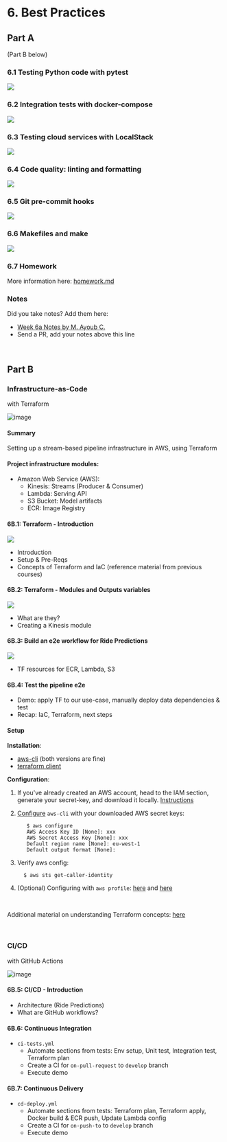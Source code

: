 # 6. Best Practices

## Part A

(Part B below)

### 6.1 Testing Python code with pytest

<a href="https://www.youtube.com/watch?v=CJp1eFQP5nk&list=PL3MmuxUbc_hIUISrluw_A7wDSmfOhErJK">
  <img src="images/thumbnail-6-1.jpg">
</a>


### 6.2 Integration tests with docker-compose

<a href="https://www.youtube.com/watch?v=lBX0Gl7Z1ck&list=PL3MmuxUbc_hIUISrluw_A7wDSmfOhErJK">
  <img src="images/thumbnail-6-2.jpg">
</a>


### 6.3 Testing cloud services with LocalStack

<a href="https://www.youtube.com/watch?v=9yMO86SYvuI&list=PL3MmuxUbc_hIUISrluw_A7wDSmfOhErJK">
  <img src="images/thumbnail-6-3.jpg">
</a>


### 6.4 Code quality: linting and formatting

<a href="https://www.youtube.com/watch?v=uImvWE-iSDQ&list=PL3MmuxUbc_hIUISrluw_A7wDSmfOhErJK">
  <img src="images/thumbnail-6-4.jpg">
</a>


### 6.5 Git pre-commit hooks

<a href="https://www.youtube.com/watch?v=lmMZ7Axk2T8&list=PL3MmuxUbc_hIUISrluw_A7wDSmfOhErJK">
  <img src="images/thumbnail-6-5.jpg">
</a>


### 6.6 Makefiles and make

<a href="https://www.youtube.com/watch?v=F6DZdvbRZQQ&list=PL3MmuxUbc_hIUISrluw_A7wDSmfOhErJK">
  <img src="images/thumbnail-6-6.jpg">
</a>

### 6.7 Homework

More information here: [homework.md](homework.md)

### Notes

Did you take notes? Add them here:

* [Week 6a Notes by M. Ayoub C.](https://gist.github.com/Qfl3x/267d4cff36b58de67b4e33ca3fc9983f)
* Send a PR, add your notes above this line

<br>

## Part B

### Infrastructure-as-Code
with Terraform 

![image](AWS-stream-pipeline.png)

#### Summary
Setting up a stream-based pipeline infrastructure in AWS, using Terraform

#### Project infrastructure modules:
* Amazon Web Service (AWS):
    * Kinesis: Streams (Producer & Consumer)
    * Lambda: Serving API
    * S3 Bucket: Model artifacts
    * ECR: Image Registry

#### 6B.1: Terraform - Introduction

<a href="https://www.youtube.com/watch?v=zRcLgT7Qnio&list=PL3MmuxUbc_hIUISrluw_A7wDSmfOhErJK&index=48">
  <img src="images/AWS-stream-pipeline.png">
</a>

* Introduction
* Setup & Pre-Reqs
* Concepts of Terraform and IaC (reference material from previous courses)

#### 6B.2: Terraform - Modules and Outputs variables

<a href="https://www.youtube.com/watch?v=-6scXrFcPNk&list=PL3MmuxUbc_hIUISrluw_A7wDSmfOhErJK&index=49">
  <img src="images/AWS-stream-pipeline.png">
</a>

* What are they?
* Creating a Kinesis module

#### 6B.3: Build an e2e workflow for Ride Predictions

<a href="https://www.youtube.com/watch?v=JVydd1K6R7M&list=PL3MmuxUbc_hIUISrluw_A7wDSmfOhErJK&index=50">
  <img src="images/AWS-stream-pipeline.png">
</a>

* TF resources for ECR, Lambda, S3

#### 6B.4: Test the pipeline e2e

* Demo: apply TF to our use-case, manually deploy data dependencies & test
* Recap: IaC, Terraform, next steps

#### Setup

**Installation**:

* [aws-cli](https://docs.aws.amazon.com/cli/latest/userguide/getting-started-install.html) (both versions are fine)
* [terraform client](https://www.terraform.io/downloads)

**Configuration**:

1. If you've already created an AWS account, head to the IAM section, generate your secret-key, and download it locally. 
[Instructions](https://docs.aws.amazon.com/cli/latest/userguide/getting-started-prereqs.html)

2. [Configure]((https://docs.aws.amazon.com/cli/latest/userguide/getting-started-quickstart.html)) `aws-cli` with your downloaded AWS secret keys:
      ```shell
         $ aws configure
         AWS Access Key ID [None]: xxx
         AWS Secret Access Key [None]: xxx
         Default region name [None]: eu-west-1
         Default output format [None]:
      ```

3. Verify aws config:
      ```shell
        $ aws sts get-caller-identity
      ```

4. (Optional) Configuring with `aws profile`: [here](https://docs.aws.amazon.com/cli/latest/userguide/cli-configure-sourcing-external.html) and [here](https://registry.terraform.io/providers/hashicorp/aws/latest/docs#using-an-external-credentials-process) 

<br>

Additional material on understanding Terraform concepts: [here](docs.md)

<br>

### CI/CD
with GitHub Actions

![image](ci_cd_zoomcamp.png)

#### 6B.5: CI/CD - Introduction
* Architecture (Ride Predictions)
* What are GitHub workflows?

#### 6B.6: Continuous Integration
* `ci-tests.yml`
    * Automate sections from tests: Env setup, Unit test, Integration test, Terraform plan
    * Create a CI for `on-pull-request` to `develop` branch
    * Execute demo

#### 6B.7: Continuous Delivery
* `cd-deploy.yml`
    * Automate sections from tests: Terraform plan, Terraform apply, Docker build & ECR push, Update Lambda config
    * Create a CI for `on-push-to` to `develop` branch
    * Execute demo
    
<br>
